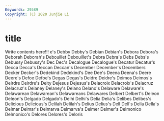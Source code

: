 ```yaml
---
Keywords: 29589
Copyright: (C) 2020 Junjie Li
---
```


# title

Write contents here!!!
e's 
Debby
Debby's 
Debian 
Debian's 
Debora 
Debora's 
Deborah 
Deborah's 
Debouillet 
Debouillet's 
Debra
Debra's 
Debs 
Debs's 
Debussy 
Debussy's 
Dec 
Dec's 
Decalogue 
Decalogue's 
Decatur
Decatur's 
Decca 
Decca's 
Deccan 
Deccan's 
December 
December's 
Decembers 
Decker 
Decker's
Dedekind 
Dedekind's 
Dee 
Dee's 
Deena 
Deena's 
Deere 
Deere's 
Defoe 
Defoe's
Degas 
Degas's 
Deidre 
Deidre's 
Deimos 
Deimos's 
Deirdre 
Deirdre's 
Deity 
Dejesus
Dejesus's 
Delacroix 
Delacroix's 
Delacruz 
Delacruz's 
Delaney 
Delaney's 
Delano 
Delano's 
Delaware
Delaware's 
Delawarean 
Delawarean's 
Delawareans 
Delawares 
Delbert 
Delbert's 
Deleon 
Deleon's 
Delgado
Delgado's 
Delhi 
Delhi's 
Delia 
Delia's 
Delibes 
Delibes's 
Delicious 
Delicious's 
Delilah
Delilah's 
Delius 
Delius's 
Dell 
Dell's 
Della 
Della's 
Delmar 
Delmar's 
Delmarva
Delmarva's 
Delmer 
Delmer's 
Delmonico 
Delmonico's 
Delores 
Delores's 
Deloris 
